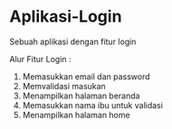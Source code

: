 # Aplikasi-Login
Sebuah aplikasi dengan fitur login

Alur Fitur Login :
1. Memasukkan email dan password
2. Memvalidasi masukan
3. Menampilkan halaman beranda
4. Memasukkan nama ibu untuk validasi
5. Menampilkan halaman home 
